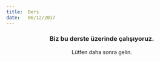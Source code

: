 ```yaml
---
title:  Ders
date:   06/12/2017
---
```


### <center>Biz bu derste üzerinde çalışıyoruz.</center>
<center>Lütfen daha sonra gelin.</center>